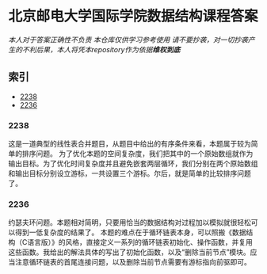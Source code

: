 # 北京邮电大学国际学院数据结构课程答案
*本人对于答案正确性不负责*
*本仓库仅供学习参考使用*
*请不要抄袭，对一切抄袭产生的不利后果，本人将凭本repository作为依据**维权到底***

## 索引       
- [2238](#2238)       
- [2236](#2236)

### 2238

这是一道典型的线性表合并题目，从题目中给出的有序条件来看，本题属于较为简单的排序问题。
为了优化本题的空间复杂度，我们把其中的一个原始数组就作为输出目标。为了优化时间复杂度并且避免嵌套两层循环，我们分别在两个原始数组和输出目标分别设立游标，一共设置三个游标。尔后，就是简单的比较排序问题了。

### 2236

约瑟夫环问题。本题相对简明，只要用恰当的数据结构对过程加以模拟就很轻松可以得到一低复杂度的结果了。
本题的难点在于循环链表本身，可以照搬《数据结构（C语言版）》的风格，直接定义一系列的循环链表初始化、操作函数，并复用这些函数。我给出的解法具体的写出了初始化函数，以及“删除当前节点”模块。应当注意循环链表的首尾连接问题，以及删除当前节点需要有游标指向前驱即可。